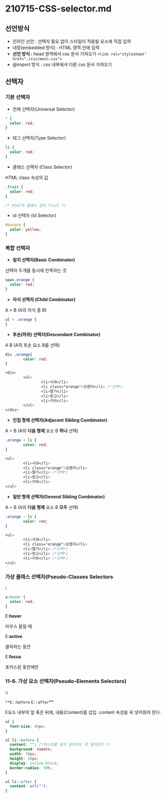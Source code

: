 # 210715-CSS-selector.md

## 선언방식

- 인라인 선언 : 선택자 필요 없이 스타일이 적용될 요소에 직접 입력
- 내장(embedded 방식) : HTML <head> 영역 안에 입력
- **선언 방식 :** head 영역에서 css 문서 가져오기 `<link rel="stylesheet" href="./css/main.css">`
- @import 방식 : css 내부에서 다른 css 문서 가져오기

## 선택자

### 기본 선택자

- 전체 선택자(Universal Selector)

```css
* {
  color: red;
}
```

- 태그 선택자(Type Selector)

```css
li {
  color: red;
}
```

- 클래스 선택자 (Class Selector)

HTML class 속성의 값

```css
.fruit {
  color: red;
}

/* html의 클래스 값이 fruit */
```

- id 선택자 (Id Selector)

```css
#banana {
  color: yellow;
}
```

### 복합 선택자

- **일치 선택자(Basic Combinator)**

선택자 두개를 동시에 만족하는 것

```css
span.orange {
  color: red;
}
```

- **자식 선택자 (Child Combinator)**

A > B (A의 자식 중 B)

```css
ul > .orange {
}
```

- **후손(하위) 선택자(Descendant Combinator)**

A B (A의 후손 요소 B를 선택)

```css
div .orange{
		color: red;
}

<div>
		<ul>
				<li>사과</li>
				<li class="orange">오렌지</li> /*선택*/
				<li>딸기</li>
				<li>망고</li>
				<li>키위</li>
		</ul>
</div>
```

- **인접 형제 선택자(Adjacent Sibling Combinator)**

A + B (A의 **다음 형제** 요소 B **하나** 선택)

```css
.orange + li {
		color: red;
}

<ul>
		<li>사과</li>
		<li class="orange">오렌지</li>
		<li>딸기</li> /*선택*/
		<li>망고</li>
		<li>키위</li>
</ul>
```

- **일반 형제 선택자(General Sibling Combinator)**

A ~ B (A의 **다음 형제** 요소 B **모두** 선택)

```css
.orange ~ li {
		color: red;
}

<ul>
		<li>사과</li>
		<li class="orange">오렌지</li>
		<li>딸기</li> /*선택*/
		<li>망고</li> /*선택*/
		<li>키위</li> /*선택*/
</ul>
```

### 가상 클래스 선택자(Pseudo-Classes Selectors

**:**

```css
a:hover {
  color: red;
}
```

E:**hover**

마우스 올릴 때

E:**active**

클릭하는 동안

E:**focus**

포커스된 동안에만

### 11-6. 가상 요소 선택자(Pseudo-Elements Selectors)

**::**

`**E::before` `E::after`\*\*

E요소 내부의 앞 혹은 뒤에, 내용(Content)를 삽입. content 속성을 꼭 넣어줘야 한다.

```css
ul {
  font-size: 40px;
}

ul li::before {
  content: ""; /*텍스트를 넣지 않더라도 꼭 넣어준다.*/
  background: tomato;
  width: 30px;
  height: 30px;
  display: inline-block;
  border-radius: 50%;
}

ul li::after {
  content: url("");
}
```
